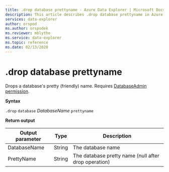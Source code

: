 ```yaml
---
title: .drop database prettyname - Azure Data Explorer | Microsoft Docs
description: This article describes .drop database prettyname in Azure Data Explorer.
services: data-explorer
author: orspod
ms.author: orspodek
ms.reviewer: mblythe
ms.service: data-explorer
ms.topic: reference
ms.date: 02/13/2020
---
```

# .drop database prettyname

Drops a database's pretty (friendly) name.
Requires [DatabaseAdmin permission](../management/access-control/role-based-authorization.md).

**Syntax**

`.drop` `database` *DatabaseName* `prettyname`

**Return output**
 
|Output parameter |Type |Description 
|---|---|---
|DatabaseName |String |The database name
|PrettyName |String |The database pretty name (null after drop operation)